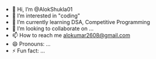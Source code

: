 - 👋 Hi, I’m @AlokShukla01
- 👀 I’m interested in "coding"
- 🌱 I’m currently learning DSA, Competitive Programming
- 💞️ I’m looking to collaborate on ...
- 📫 How to reach me alokumar2608@gmail.com
- 😄 Pronouns: ...
- ⚡ Fun fact: ...

<!---
AlokShukla01/AlokShukla01 is a ✨ special ✨ repository because its `README.md` (this file) appears on your GitHub profile.
You can click the Preview link to take a look at your changes.
--->
